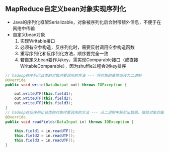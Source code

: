 ## MapReduce自定义bean对象实现序列化

- Java的序列化框架Serializable，对象被序列化后会附带额外信息，不便于在网络中传输
- 自定义bean对象
  1. 实现Writable接口
  2. 必须有空参构造，反序列化时，需要反射调用空参构造函数
  3. 重写序列化和反序列化方法，顺序要完全一致
  4. 若自定义bean要作为key，需实现Comparable接口（或直接WritableComparable），因为shuffle过程会对key排序

```java
// hadoop在序列化该类的对象时要调用的方法 --- 将对象的属性值转为二进制
@Override
public void write(DataOutput out) throws IOException {

	out.writeUTF(this.field1);
	out.writeUTF(this.field2);
	out.writeUTF(this.field3);
}
// hadoop在反序列化该类的对象时要调用的方法 --- 从二进制中解析出数据，赋给对象的属性
@Override
public void readFields(DataInput in) throws IOException {
	
	this.field1 = in.readUTF();
	this.field2 = in.readUTF();
	this.field3 = in.readUTF();
}
```